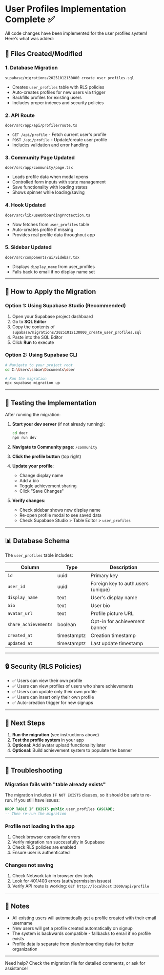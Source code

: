 # User Profiles Implementation Complete ✅

All code changes have been implemented for the user profiles system! Here's what was added:

## 📁 Files Created/Modified

### 1. **Database Migration** 
`supabase/migrations/20251012130000_create_user_profiles.sql`
- Creates `user_profiles` table with RLS policies
- Auto-creates profiles for new users via trigger
- Backfills profiles for existing users
- Includes proper indexes and security policies

### 2. **API Route**
`doer/src/app/api/profile/route.ts`
- `GET /api/profile` - Fetch current user's profile
- `POST /api/profile` - Update/create user profile
- Includes validation and error handling

### 3. **Community Page Updated**
`doer/src/app/community/page.tsx`
- Loads profile data when modal opens
- Controlled form inputs with state management
- Save functionality with loading states
- Shows spinner while loading/saving

### 4. **Hook Updated**
`doer/src/lib/useOnboardingProtection.ts`
- Now fetches from `user_profiles` table
- Auto-creates profile if missing
- Provides real profile data throughout app

### 5. **Sidebar Updated**
`doer/src/components/ui/Sidebar.tsx`
- Displays `display_name` from user_profiles
- Falls back to email if no display name set

---

## 🚀 How to Apply the Migration

### Option 1: Using Supabase Studio (Recommended)

1. Open your Supabase project dashboard
2. Go to **SQL Editor**
3. Copy the contents of `supabase/migrations/20251012130000_create_user_profiles.sql`
4. Paste into the SQL Editor
5. Click **Run** to execute

### Option 2: Using Supabase CLI

```bash
# Navigate to your project root
cd C:\Users\sabie\Documents\doer

# Run the migration
npx supabase migration up
```

---

## 🧪 Testing the Implementation

After running the migration:

1. **Start your dev server** (if not already running):
   ```bash
   cd doer
   npm run dev
   ```

2. **Navigate to Community page**: `/community`

3. **Click the profile button** (top right)

4. **Update your profile**:
   - Change display name
   - Add a bio
   - Toggle achievement sharing
   - Click "Save Changes"

5. **Verify changes**:
   - Check sidebar shows new display name
   - Re-open profile modal to see saved data
   - Check Supabase Studio > Table Editor > `user_profiles`

---

## 📊 Database Schema

The `user_profiles` table includes:

| Column | Type | Description |
|--------|------|-------------|
| `id` | uuid | Primary key |
| `user_id` | uuid | Foreign key to auth.users (unique) |
| `display_name` | text | User's display name |
| `bio` | text | User bio |
| `avatar_url` | text | Profile picture URL |
| `share_achievements` | boolean | Opt-in for achievement banner |
| `created_at` | timestamptz | Creation timestamp |
| `updated_at` | timestamptz | Last update timestamp |

---

## 🔒 Security (RLS Policies)

- ✅ Users can view their own profile
- ✅ Users can view profiles of users who share achievements
- ✅ Users can update only their own profile
- ✅ Users can insert only their own profile
- ✅ Auto-creation trigger for new signups

---

## 🎯 Next Steps

1. **Run the migration** (see instructions above)
2. **Test the profile system** in your app
3. **Optional**: Add avatar upload functionality later
4. **Optional**: Build achievement system to populate the banner

---

## 🐛 Troubleshooting

### Migration fails with "table already exists"
The migration includes `IF NOT EXISTS` clauses, so it should be safe to re-run. If you still have issues:
```sql
DROP TABLE IF EXISTS public.user_profiles CASCADE;
-- Then re-run the migration
```

### Profile not loading in the app
1. Check browser console for errors
2. Verify migration ran successfully in Supabase
3. Check RLS policies are enabled
4. Ensure user is authenticated

### Changes not saving
1. Check Network tab in browser dev tools
2. Look for 401/403 errors (auth/permission issues)
3. Verify API route is working: `GET http://localhost:3000/api/profile`

---

## 📝 Notes

- All existing users will automatically get a profile created with their email username
- New users will get a profile created automatically on signup
- The system is backwards compatible - fallbacks to email if no profile exists
- Profile data is separate from plan/onboarding data for better organization

---

Need help? Check the migration file for detailed comments, or ask for assistance!





